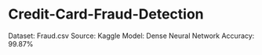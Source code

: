 # Credit-Card-Fraud-Detection
Dataset: Fraud.csv
Source: Kaggle
Model: Dense Neural Network
Accuracy: 99.87%
